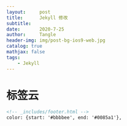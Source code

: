 ```yaml
---
layout:     post
title:      Jekyll 修改
subtitle:   
date:       2020-7-25
author:     Tangle
header-img: img/post-bg-ios9-web.jpg
catalog: true
mathjax: false
tags:
    - Jekyll
---
```


# 标签云

```html
<!-- _includes/footer.html -->
color: {start: '#bbbbee', end: '#0085a1'},
```
